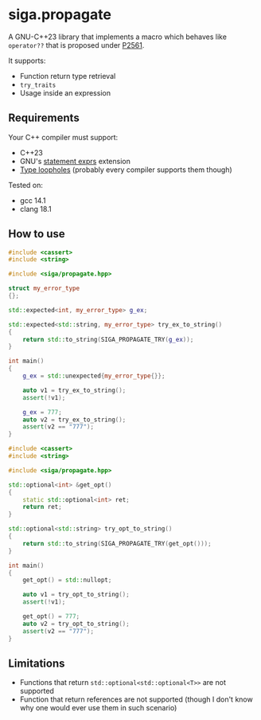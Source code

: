 # siga.propagate

A GNU-C++23 library that implements a macro which behaves like `operator??` that is proposed under [P2561](https://www.open-std.org/jtc1/sc22/wg21/docs/papers/2023/p2561r2.html).

It supports:
* Function return type retrieval
* `try_traits`
* Usage inside an expression

## Requirements

Your C++ compiler must support:
* C++23
* GNU's [statement exprs](https://gcc.gnu.org/onlinedocs/gcc/Statement-Exprs.html) extension
* [Type loopholes](https://alexpolt.github.io/type-loophole.html) (probably every compiler supports them though)

Tested on:
* gcc 14.1
* clang 18.1

## How to use

```cpp
#include <cassert>
#include <string>

#include <siga/propagate.hpp>

struct my_error_type
{};

std::expected<int, my_error_type> g_ex;

std::expected<std::string, my_error_type> try_ex_to_string()
{
    return std::to_string(SIGA_PROPAGATE_TRY(g_ex));
}

int main()
{
    g_ex = std::unexpected{my_error_type{}};

    auto v1 = try_ex_to_string();
    assert(!v1);

    g_ex = 777;
    auto v2 = try_ex_to_string();
    assert(v2 == "777");
}
```

```cpp
#include <cassert>
#include <string>

#include <siga/propagate.hpp>

std::optional<int> &get_opt()
{
    static std::optional<int> ret;
    return ret;
}

std::optional<std::string> try_opt_to_string()
{
    return std::to_string(SIGA_PROPAGATE_TRY(get_opt()));
}

int main()
{
    get_opt() = std::nullopt;

    auto v1 = try_opt_to_string();
    assert(!v1);

    get_opt() = 777;
    auto v2 = try_opt_to_string();
    assert(v2 == "777");
}
```

## Limitations

* Functions that return `std::optional<std::optional<T>>` are not supported
* Function that return references are not supported (though I don't know why one would ever use them in such scenario)
